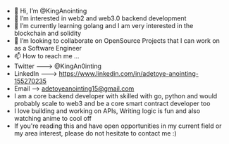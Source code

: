 - 👋 Hi, I’m @KingAnointing
- 👀 I’m interested in web2 and web3.0 backend development
- 🌱 I’m currently learning golang and I am very interested in the blockchain and solidity
- 💞️ I’m looking to collaborate on OpenSource Projects that I can work on as a Software Engineer
- 📫 How to reach me ...
- Twitter ---> @KingAn0inting
- LinkedIn ---> https://www.linkedin.com/in/adetoye-anointing-155270235
- Email --> adetoyeanointing15@gmail.com
- I am a core backend developer with skilled with go, python and would probably scale to web3 and be a core smart contract developer too
- I love building and working on APIs, Writing logic is fun and also watching anime to cool off 
- If you're reading this and have open opportunities in my current field or my area interest, please do not hesitate to contact me :)

<!---
KingAnointing/KingAnointing is a ✨ special ✨ repository because its `README.md` (this file) appears on your GitHub profile.
You can click the Preview link to take a look at your changes.
--->
